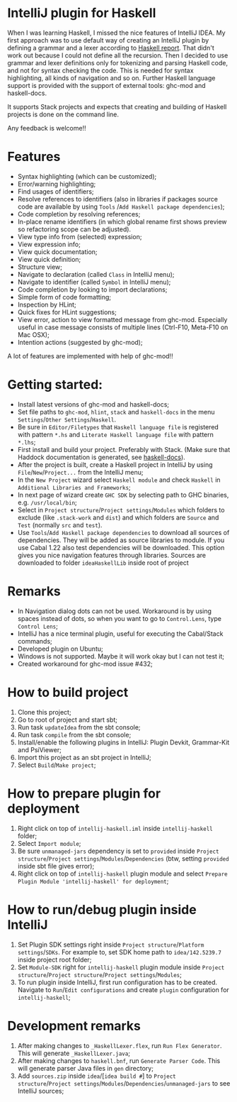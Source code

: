 # IntelliJ plugin for Haskell

When I was learning Haskell, I missed the nice features of IntelliJ IDEA. My first approach
was to use default way of creating an IntelliJ plugin by defining a grammar and a lexer according to
[Haskell report](http://www.haskell.org/onlinereport/haskell2010/haskellch10.html). That didn't work out because I could not define all 
the recursion. 
Then I decided to use grammar and lexer definitions only for tokenizing and parsing Haskell code, and not for syntax checking the code. This is needed for syntax highlighting, all kinds of navigation and so on.
Further Haskell language support is provided with the support of external tools: ghc-mod and haskell-docs.

It supports Stack projects and expects that creating and building of Haskell projects is done on the command line.

Any feedback is welcome!!


# Features
- Syntax highlighting (which can be customized);
- Error/warning highlighting;
- Find usages of identifiers;
- Resolve references to identifiers (also in libraries if packages source code are available by using `Tools` /`Add Haskell package dependencies`);
- Code completion by resolving references;
- In-place rename identifiers (in which global rename first shows preview so refactoring scope can be adjusted).
- View type info from (selected) expression;
- View expression info;
- View quick documentation;
- View quick definition;
- Structure view;
- Navigate to declaration (called `Class` in IntelliJ menu);
- Navigate to identifier (called `Symbol` in IntelliJ menu);
- Code completion by looking to import declarations;
- Simple form of code formatting;
- Inspection by HLint;
- Quick fixes for HLint suggestions;
- View error, action to view formatted message from ghc-mod. Especially useful in case message consists of multiple lines (Ctrl-F10, Meta-F10 on Mac OSX);
- Intention actions (suggested by ghc-mod);
            
A lot of features are implemented with help of ghc-mod!!


# Getting started: 
- Install latest versions of ghc-mod and haskell-docs;
- Set file paths to `ghc-mod`, `hlint`, `stack` and `haskell-docs` in the menu `Settings`/`Other Settings`/`Haskell`.
- Be sure in `Editor/Filetypes` that `Haskell language file` is registered with pattern `*.hs` and `Literate Haskell language file` with pattern `*.lhs`; 
- First install and build your project. Preferably with Stack. (Make sure that Haddock documentation is generated, see [haskell-docs](https://github.com/chrisdone/haskell-docs)).
- After the project is built, create a Haskell project in IntelliJ by using `File`/`New`/`Project...` from the IntelliJ menu;
- In the `New Project` wizard select `Haskell module` and check `Haskell` in `Additional Libraries and Frameworks`;
- In next page of wizard create `GHC SDK` by selecting path to GHC binaries, e.g. `/usr/local/bin`;
- Select in `Project structure`/`Project settings`/`Modules` which folders to exclude (like `.stack-work` and `dist`) and which folders are `Source` and `Test` (normally `src` and `test`).
- Use `Tools`/`Add Haskell package dependencies` to download all sources of dependencies. They will be added as source libraries to module. If you use Cabal 1.22 also test dependencies will be downloaded. 
    This option gives you nice navigation features through libraries. Sources are downloaded to folder `ideaHaskellLib` inside root of project 


# Remarks
- In Navigation dialog dots can not be used. Workaround is by using spaces instead of dots, so when you want to go to `Control.Lens`, type `Control Lens`;
- IntelliJ has a nice terminal plugin, useful for executing the Cabal/Stack commands;
- Developed plugin on Ubuntu;
- Windows is not supported. Maybe it will work okay but I can not test it;
- Created workaround for ghc-mod issue #432;


# How to build project
1. Clone this project;
1. Go to root of project and start sbt;
1. Run task `updateIdea` from the sbt console;
1. Run task `compile` from the sbt console;
1. Install/enable the following plugins in IntelliJ: Plugin Devkit, Grammar-Kit and PsiViewer;
1. Import this project as an sbt project in IntelliJ;
1. Select `Build`/`Make project`;


# How to prepare plugin for deployment
1. Right click on top of `intellij-haskell.iml` inside `intellij-haskell` folder;
1. Select `Import module`;
1. Be sure `unmanaged-jars` dependency is set to `provided` inside `Project structure`/`Project settings`/`Modules`/`Dependencies` (btw, setting `provided` inside sbt file gives error); 
1. Right click on top of `intellij-haskell` plugin module and select `Prepare Plugin Module 'intellij-haskell' for deployment`; 


# How to run/debug plugin inside IntelliJ
1. Set Plugin SDK settings right inside `Project structure`/`Platform settings`/`SDKs`. For example to, set  SDK home path to `idea/142.5239.7` inside project root folder;
1. Set `Module-SDK` right for `intellij-haskell` plugin module inside `Project structure`/`Project structure`/`Project settings`/`Modules`; 
1. To run plugin inside IntelliJ, first run configuration has to be created. Navigate to `Run`/`Edit configurations` and create `plugin` configuration for `intellij-haskell`;


# Development remarks
1. After making changes to `_HaskellLexer.flex`, run `Run Flex Generator`. This will generate `_HaskellLexer.java`;
1. After making changes to `haskell.bnf`, run `Generate Parser Code`. This will generate parser Java files in `gen` directory;
1. Add `sources.zip` inside `idea`/[`idea build #`] to `Project structure`/`Project settings`/`Modules`/`Dependencies`/`unmanaged-jars` to see IntelliJ sources;
